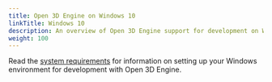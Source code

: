 ```yaml
---
title: Open 3D Engine on Windows 10
linkTitle: Windows 10
description: An overview of Open 3D Engine support for development on Windows 10.
weight: 100
---
```


Read the [system requirements](/docs/welcome-guide/setup/requirements/) for information on setting up your Windows environment for development with Open 3D Engine.
